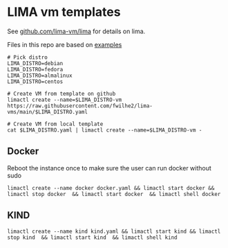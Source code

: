 # LIMA vm templates

See [github.com/lima-vm/lima](https://github.com/lima-vm/lima) for details on lima.

Files in this repo are based on [examples](https://github.com/lima-vm/lima/tree/master/examples)

```
# Pick distro
LIMA_DISTRO=debian
LIMA_DISTRO=fedora
LIMA_DISTRO=almalinux
LIMA_DISTRO=centos

# Create VM from template on github
limactl create --name=$LIMA_DISTRO-vm https://raw.githubusercontent.com/fwilhe2/lima-vms/main/$LIMA_DISTRO.yaml

# Create VM from local template
cat $LIMA_DISTRO.yaml | limactl create --name=$LIMA_DISTRO-vm -
```


## Docker

Reboot the instance once to make sure the user can run docker without sudo

```
limactl create --name docker docker.yaml && limactl start docker && limactl stop docker  && limactl start docker  && limactl shell docker
```

## KIND

```
limactl create --name kind kind.yaml && limactl start kind && limactl stop kind  && limactl start kind  && limactl shell kind
```